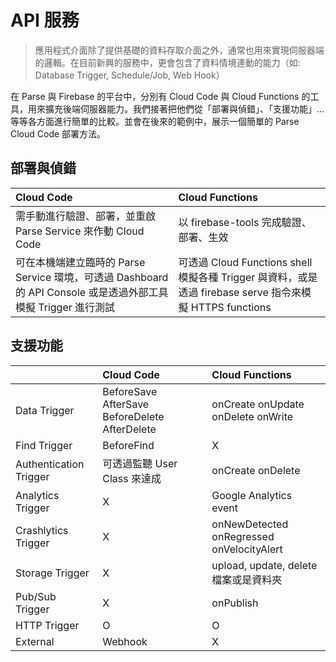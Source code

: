 # API 服務

> 應用程式介面除了提供基礎的資料存取介面之外，通常也用來實現伺服器端的邏輯。在目前新興的服務中，更會包含了資料情境連動的能力（如: Database Trigger, Schedule/Job, Web Hook）

在 Parse 與 Firebase 的平台中，分別有 Cloud Code 與 Cloud Functions 的工具，用來擴充後端伺服器能力。我們接著把他們從「部署與偵錯」、「支援功能」...等等各方面進行簡單的比較。並會在後來的範例中，展示一個簡單的 Parse Cloud Code 部署方法。

## 部署與偵錯 <a id="deploy"></a>

| Cloud Code | Cloud Functions |
| :--- | :--- |
| 需手動進行驗證、部署，並重啟 Parse Service 來作動 Cloud Code | 以 firebase-tools 完成驗證、部署、生效 |
| 可在本機端建立臨時的 Parse Service 環境，可透過 Dashboard 的 API Console 或是透過外部工具模擬 Trigger 進行測試 | 可透過 Cloud Functions shell 模擬各種 Trigger 與資料，或是透過 firebase serve 指令來模擬 HTTPS functions |

## 支援功能 <a id="function"></a>

|  | Cloud Code | Cloud Functions |
| :--- | :--- | :--- |
| Data Trigger | BeforeSave AfterSave BeforeDelete AfterDelete | onCreate onUpdate onDelete onWrite |
| Find Trigger | BeforeFind | X |
| Authentication Trigger | 可透過監聽 User Class 來達成 | onCreate onDelete |
| Analytics Trigger | X | Google Analytics event |
| Crashlytics Trigger | X | onNewDetected onRegressed onVelocityAlert |
| Storage Trigger | X | upload, update, delete 檔案或是資料夾 |
| Pub/Sub Trigger | X | onPublish |
| HTTP Trigger | O | O |
| External | Webhook | X |

